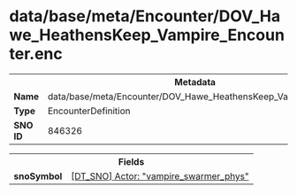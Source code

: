 <h1>data/base/meta/Encounter/DOV_Hawe_HeathensKeep_Vampire_Encounter.enc</h1><table><tr><th colspan="100%">Metadata</th></tr><tr><td><b>Name</b></td><td>data/base/meta/Encounter/DOV_Hawe_HeathensKeep_Vampire_Encounter.enc</td></tr><tr><td><b>Type</b></td><td>EncounterDefinition</td></tr><tr><td><b>SNO ID</b></td><td>846326</td></tr></table>

<table><tr><th colspan="100%">Fields</th></tr><tr><td><b>snoSymbol</b></td><td><a href="..\Actor\vampire_swarmer_phys.acr">[DT_SNO] Actor: "vampire_swarmer_phys"</a></td></tr></table>

